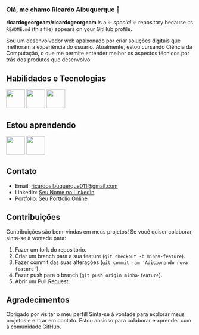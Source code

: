### Olá, me chamo Ricardo Albuquerque 👋

**ricardogeorgeam/ricardogeorgeam** is a ✨ _special_ ✨ repository because its `README.md` (this file) appears on your GitHub profile.

Sou um desenvolvedor web apaixonado por criar soluções digitais que melhoram a experiência do usuário. Atualmente, estou cursando Ciência da Computação, o que me permite entender melhor os aspectos técnicos por trás dos produtos que desenvolvo.

## Habilidades e Tecnologias

<img loading="lazy" height="50px" width="50px" src="https://cdn.jsdelivr.net/gh/devicons/devicon/icons/html5/html5-original.svg" />
<img height="50px" width="50px" src="https://cdn.jsdelivr.net/gh/devicons/devicon/icons/css3/css3-original.svg" />
<img height="50px" width="50px" src="https://cdn.jsdelivr.net/gh/devicons/devicon/icons/figma/figma-original.svg" />

## Estou aprendendo                            

<img height="50px" width="50px" src="https://cdn.jsdelivr.net/gh/devicons/devicon/icons/javascript/javascript-original.svg" />
<img height="50px" width="50px" src="https://cdn.jsdelivr.net/gh/devicons/devicon/icons/bootstrap/bootstrap-original.svg" />

## Contato

- Email: [ricardoalbuquerque011@gmail.com](mailto:ricardoalbuquerque011@gmail.com)
- LinkedIn: [Seu Nome no LinkedIn](link-para-o-seu-linkedin)
- Portfolio: [Seu Portfolio Online](link-para-o-seu-portfolio)

## Contribuições

Contribuições são bem-vindas em meus projetos! Se você quiser colaborar, sinta-se à vontade para:

1. Fazer um fork do repositório.
2. Criar um branch para a sua feature (`git checkout -b minha-feature`).
3. Fazer commit das suas alterações (`git commit -am 'Adicionando nova feature'`).
4. Fazer push para o branch (`git push origin minha-feature`).
5. Abrir um Pull Request.

## Agradecimentos

Obrigado por visitar o meu perfil! Sinta-se à vontade para explorar meus projetos e entrar em contato. Estou ansioso para colaborar e aprender com a comunidade GitHub.

